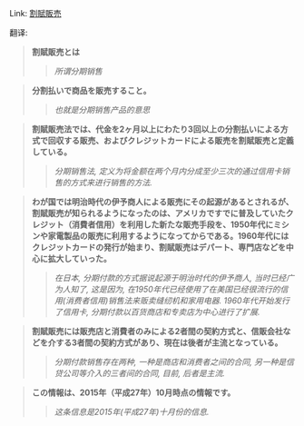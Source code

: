 Link: [割賦販売](https://www.shiruporuto.jp/public/data/vocabulary/yogo/k/kappu_hanbai.html)

翻译:
> **割賦販売とは**
>> *所谓分期销售*

> **分割払いで商品を販売すること。**
>> *也就是分期销售产品的意思*

> **割賦販売法では、代金を2ヶ月以上にわたり3回以上の分割払いによる方式で回収する販売、およびクレジットカードによる販売を割賦販売と定義している。**
>> *分期销售法, 定义为将金额在两个月内分成至少三次的通过信用卡销售的方式来进行销售的方法.*

> **わが国では明治時代の伊予商人による販売にその起源があるとされるが、割賦販売が知られるようになったのは、アメリカですでに普及していたクレジット（消費者信用）を利用した新たな販売手段を、1950年代にミシンや家電製品の販売に利用するようになってからである。1960年代にはクレジットカードの発行が始まり、割賦販売はデパート、専門店などを中心に拡大していった。**
>> *在日本, 分期付款的方式据说起源于明治时代的伊予商人, 当时已经广为人知了, 这是因为, 在1950年代已经使用了在美国已经很流行的信用(消费者信用)销售法来贩卖缝纫机和家用电器. 1960年代开始发行了信用卡, 分期付款以百货商店和专卖店为中心进行了扩展.*

> **割賦販売には販売店と消費者のみによる2者間の契約方式と、信販会社などを介する3者間の契約方式があり、現在は後者が主流となっている。**
>> *分期付款销售存在两种, 一种是商店和消费者之间的合同, 另一种是信贷公司等介入的三者间的合同, 目前, 后者是主流.*

> **この情報は、2015年（平成27年）10月時点の情報です。**
>> *这条信息是2015年(平成27年)十月份的信息.*